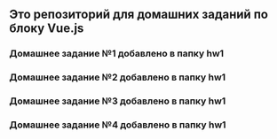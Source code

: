  ## Это репозиторий для домашних заданий по блоку Vue.js

 ### Домашнее задание №1 добавлено в папку hw1
 ### Домашнее задание №2 добавлено в папку hw1
 ### Домашнее задание №3 добавлено в папку hw1
 ### Домашнее задание №4 добавлено в папку hw1
